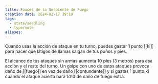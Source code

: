 ```yaml
---
title: Fauces de la Serpiente de Fuego
creation date: 2024-02-17 19:19
tags:
  - state/seedling
  - type/note
aliases:
---
```

Cuando usas la acción de ataque en tu turno, puedes gastar 1 punto [[ki]] para hacer que látigos de llamas salgan de tus puños y pies. 

El alcance de tus ataques sin armas aumenta 10 pies (3 metros) para esa acción y el resto del turno. Un golpe con uno de estos ataques provoca daño de [[fuego]] en vez de daño [[contundente]] y si gastas 1 punto ki cuando el ataque acierta hará 1d10 de daño de fuego extra.

